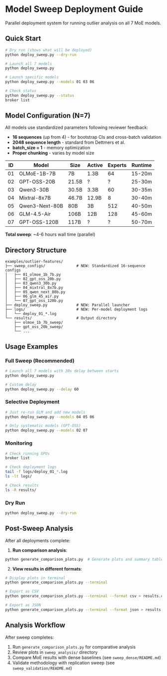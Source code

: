 # Model Sweep Deployment Guide

Parallel deployment system for running outlier analysis on all 7 MoE models.

## Quick Start

```bash
# Dry run (shows what will be deployed)
python deploy_sweep.py --dry-run

# Launch all 7 models
python deploy_sweep.py

# Launch specific models
python deploy_sweep.py --models 01 03 06

# Check status
python deploy_sweep.py --status
broker list
```

## Model Configuration (N=7)

All models use standardized parameters following reviewer feedback:
- **16 sequences** (up from 4) - for bootstrap CIs and cross-batch validation
- **2048 sequence length** - standard from Dettmers et al.
- **batch_size = 1** - memory optimization
- **Proper chunking** - varies by model size

| ID | Model | Size | Active | Experts | Runtime |
|----|-------|------|--------|---------|---------|
| 01 | OLMoE-1B-7B | 7B | 1.3B | 64 | 15-20m |
| 02 | GPT-OSS-20B | 21.5B | ? | ? | 25-30m |
| 03 | Qwen3-30B | 30.5B | 3.3B | 60 | 30-35m |
| 04 | Mixtral-8x7B | 46.7B | 12.9B | 8 | 30-40m |
| 05 | Qwen3-Next-80B | 80B | 3B | 512 | 40-50m |
| 06 | GLM-4.5-Air | 106B | 12B | 128 | 45-60m |
| 07 | GPT-OSS-120B | 117B | ? | ? | 50-70m |

**Total sweep**: ~4-6 hours wall time (parallel)

## Directory Structure

```
examples/outlier-features/
├── sweep_configs/              # NEW: Standardized 16-sequence configs
│   ├── 01_olmoe_1b_7b.py
│   ├── 02_gpt_oss_20b.py
│   ├── 03_qwen3_30b.py
│   ├── 04_mixtral_8x7b.py
│   ├── 05_qwen_next_80b.py
│   ├── 06_glm_45_air.py
│   └── 07_gpt_oss_120b.py
├── deploy_sweep.py             # NEW: Parallel launcher
├── logs/                       # NEW: Per-model deployment logs
│   └── deploy_01_*.log
└── results/                    # Output directory
    ├── olmoe_1b_7b_sweep/
    ├── gpt_oss_20b_sweep/
    └── ...
```

## Usage Examples

### Full Sweep (Recommended)
```bash
# Launch all 7 models with 30s delay between starts
python deploy_sweep.py

# Custom delay
python deploy_sweep.py --delay 60
```

### Selective Deployment
```bash
# Just re-run GLM and add new models
python deploy_sweep.py --models 04 05 06

# Only systematic models (GPT-OSS)
python deploy_sweep.py --models 02 07
```

### Monitoring
```bash
# Check running GPUs
broker list

# Check deployment logs
tail -f logs/deploy_01_*.log
ls -lt logs/

# Check results
ls -R results/
```

### Dry Run
```bash
python deploy_sweep.py --dry-run
```

## Post-Sweep Analysis

After all deployments complete:

1. **Run comparison analysis**:
```bash
python generate_comparison_plots.py  # Generate plots and summary table
```

2. **View results in different formats**:
```bash
# Display plots in terminal
python generate_comparison_plots.py --terminal

# Export as CSV
python generate_comparison_plots.py --terminal --format csv > results.csv

# Export as JSON
python generate_comparison_plots.py --terminal --format json > results.json
```

## Analysis Workflow

After sweep completes:
1. Run `generate_comparison_plots.py` for comparative analysis
2. Review plots in `sweep_analysis/` directory
3. Compare MoE results with dense baselines (see `sweep_dense/README.md`)
4. Validate methodology with replication sweep (see `sweep_validation/README.md`)
